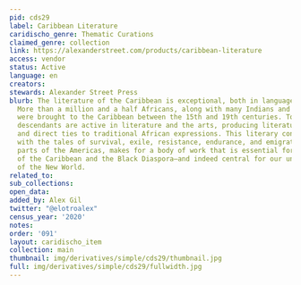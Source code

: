 ```yaml
---
pid: cds29
label: Caribbean Literature
caridischo_genre: Thematic Curations
claimed_genre: collection
link: https://alexanderstreet.com/products/caribbean-literature
access: vendor
status: Active
language: en
creators:
stewards: Alexander Street Press
blurb: The literature of the Caribbean is exceptional, both in language and subject.
  More than a million and a half Africans, along with many Indians and South Asians,
  were brought to the Caribbean between the 15th and 19th centuries. Today, their
  descendants are active in literature and the arts, producing literature with strong
  and direct ties to traditional African expressions. This literary connection, combined
  with the tales of survival, exile, resistance, endurance, and emigration to other
  parts of the Americas, makes for a body of work that is essential for the study
  of the Caribbean and the Black Diaspora—and indeed central for our understanding
  of the New World.
related_to:
sub_collections:
open_data:
added_by: Alex Gil
twitter: "@elotroalex"
census_year: '2020'
notes:
order: '091'
layout: caridischo_item
collection: main
thumbnail: img/derivatives/simple/cds29/thumbnail.jpg
full: img/derivatives/simple/cds29/fullwidth.jpg
---
```

